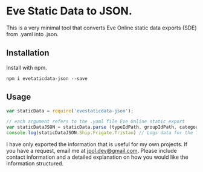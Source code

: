 # Eve Static Data to JSON.

This is a very minimal tool that converts Eve Online static data exports (SDE) from .yaml into .json. 

## Installation 
Install with npm.

```
npm i evetaticdata-json --save 
```

## Usage 
```javascript 
var staticData = require('evestaticdata-json');

// each argument refers to the .yaml file Eve Online static export 
var staticDataJSON = staticData.parse (typeIdPath, groupIdPath, categoryIdPath, blueprintsPath);
console.log(staticDataJSON.Ship.Frigate.Tristan) // Logs data for the Tristan 
```


I have only exported the information that is useful for my own projects. If you have a request, email me at 
jpol.dev@gmail.com. Please include contact information and a detailed explanation on how you would like the information
structured.